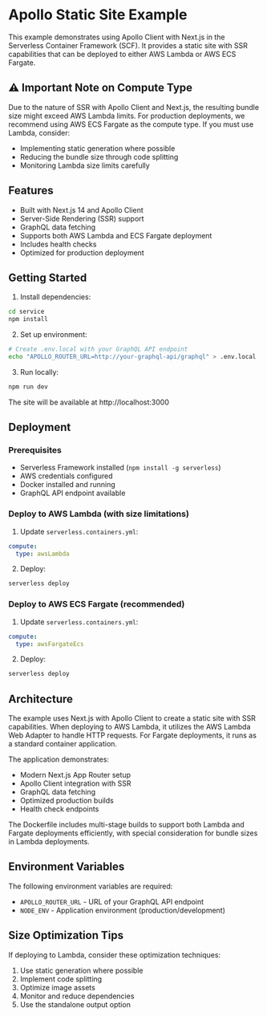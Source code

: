 # Apollo Static Site Example

This example demonstrates using Apollo Client with Next.js in the Serverless Container Framework (SCF). It provides a static site with SSR capabilities that can be deployed to either AWS Lambda or AWS ECS Fargate.

## ⚠️ Important Note on Compute Type
Due to the nature of SSR with Apollo Client and Next.js, the resulting bundle size might exceed AWS Lambda limits. For production deployments, we recommend using AWS ECS Fargate as the compute type. If you must use Lambda, consider:
- Implementing static generation where possible
- Reducing the bundle size through code splitting
- Monitoring Lambda size limits carefully

## Features
- Built with Next.js 14 and Apollo Client
- Server-Side Rendering (SSR) support
- GraphQL data fetching
- Supports both AWS Lambda and ECS Fargate deployment
- Includes health checks
- Optimized for production deployment

## Getting Started

1. Install dependencies:
```bash
cd service
npm install
```

2. Set up environment:
```bash
# Create .env.local with your GraphQL API endpoint
echo "APOLLO_ROUTER_URL=http://your-graphql-api/graphql" > .env.local
```

3. Run locally:
```bash
npm run dev
```

The site will be available at http://localhost:3000

## Deployment

### Prerequisites
- Serverless Framework installed (`npm install -g serverless`)
- AWS credentials configured
- Docker installed and running
- GraphQL API endpoint available

### Deploy to AWS Lambda (with size limitations)

1. Update `serverless.containers.yml`:
```yaml
compute:
  type: awsLambda
```

2. Deploy:
```bash
serverless deploy
```

### Deploy to AWS ECS Fargate (recommended)

1. Update `serverless.containers.yml`:
```yaml
compute:
  type: awsFargateEcs
```

2. Deploy:
```bash
serverless deploy
```

## Architecture

The example uses Next.js with Apollo Client to create a static site with SSR capabilities. When deploying to AWS Lambda, it utilizes the AWS Lambda Web Adapter to handle HTTP requests. For Fargate deployments, it runs as a standard container application.

The application demonstrates:
- Modern Next.js App Router setup
- Apollo Client integration with SSR
- GraphQL data fetching
- Optimized production builds
- Health check endpoints

The Dockerfile includes multi-stage builds to support both Lambda and Fargate deployments efficiently, with special consideration for bundle sizes in Lambda deployments.

## Environment Variables

The following environment variables are required:
- `APOLLO_ROUTER_URL` - URL of your GraphQL API endpoint
- `NODE_ENV` - Application environment (production/development)

## Size Optimization Tips

If deploying to Lambda, consider these optimization techniques:
1. Use static generation where possible
2. Implement code splitting
3. Optimize image assets
4. Monitor and reduce dependencies
5. Use the standalone output option
